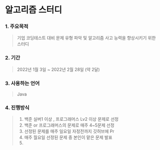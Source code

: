 # 알고리즘 스터디
### 1. 주요목적
> 기업 코딩테스트 대비 문제 유형 파악 및 알고리즘 사고 능력을 향상시키기 위한 스터디
   
### 2. 기간
> 2022년 1월 3일 ~ 2022년 2월 28일 (약 2달)
   
### 3. 사용하는 언어
> Java
   
### 4. 진행방식
> 1. 백준 실버1 이상 , 프로그래머스 Lv2 이상 문제로 선정
> 2. 백준 or 프로그래머스의 문제로 매주 4~5문제 선정
> 3. 선정된 문제를 매주 일요일 자정전까지 깃허브에 Pr
> 4. 매주 월요일 선정된 문제 중 본인이 맡은 문제 발표
> 5. 
